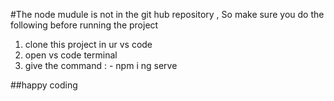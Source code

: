 #The node mudule is not in the git hub repository , So make sure you do the following before running the project
1) clone this project in ur vs code
2) open vs code terminal
3) give the command : - npm i ng serve

##happy coding
